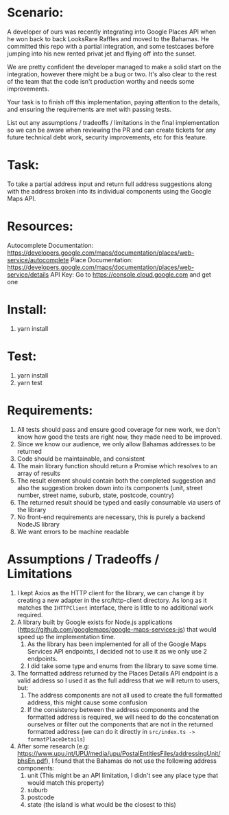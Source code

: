 # Scenario:

A developer of ours was recently integrating into Google Places API when he won back to back LooksRare Raffles and moved to the Bahamas.
He committed this repo with a partial integration, and some testcases before jumping into his new rented privat jet and flying off into the sunset.

We are pretty confident the developer managed to make a solid start on the integration, however there might be a bug or two. It's also clear to the rest of the team that the code isn't production worthy and needs some improvements.

Your task is to finish off this implementation, paying attention to the details, and ensuring the requirements are met with passing tests.

List out any assumptions / tradeoffs / limitations in the final implementation so we can be aware when reviewing the PR and can create tickets for any future technical debt work, security improvements, etc for this feature.

# Task:

To take a partial address input and return full address suggestions along with the address broken into its individual components using the Google Maps API.

# Resources:

Autocomplete Documentation: https://developers.google.com/maps/documentation/places/web-service/autocomplete
Place Documentation: https://developers.google.com/maps/documentation/places/web-service/details
API Key: Go to https://console.cloud.google.com and get one

# Install:

1. yarn install

# Test:

1. yarn install
2. yarn test

# Requirements:

1. All tests should pass and ensure good coverage for new work, we don't know how good the tests are right now, they made need to be improved.
2. Since we know our audience, we only allow Bahamas addresses to be returned
3. Code should be maintainable, and consistent
4. The main library function should return a Promise which resolves to an array of results
5. The result element should contain both the completed suggestion and also the suggestion broken down into its components (unit, street number, street name, suburb, state, postcode, country)
6. The returned result should be typed and easily consumable via users of the library
7. No front-end requirements are necessary, this is purely a backend NodeJS library
8. We want errors to be machine readable

# Assumptions / Tradeoffs / Limitations

1. I kept Axios as the HTTP client for the library, we can change it by creating a new adapter in the src/http-client directory. As long as it matches the `IHTTPClient` interface, there is little to no additional work required.
2. A library built by Google exists for Node.js applications (https://github.com/googlemaps/google-maps-services-js) that would speed up the implementation time.
   1. As the library has been implemented for all of the Google Maps Services API endpoints, I decided not to use it as we only use 2 endpoints.
   2. I did take some type and enums from the library to save some time.
3. The formatted address returned by the Places Details API endpoint is a valid address so I used it as the full address that we will return to users, but:
   1. The address components are not all used to create the full formatted address, this might cause some confusion
   2. If the consistency between the address components and the formatted address is required, we will need to do the concatenation ourselves or filter out the components that are not in the returned formatted address (we can do it directly in `src/index.ts -> formatPlaceDetails`)
4. After some research (e.g: https://www.upu.int/UPU/media/upu/PostalEntitiesFiles/addressingUnit/bhsEn.pdf), I found that the Bahamas do not use the following address components:
   1. unit (This might be an API limitation, I didn't see any place type that would match this property)
   2. suburb
   3. postcode
   4. state (the island is what would be the closest to this)
